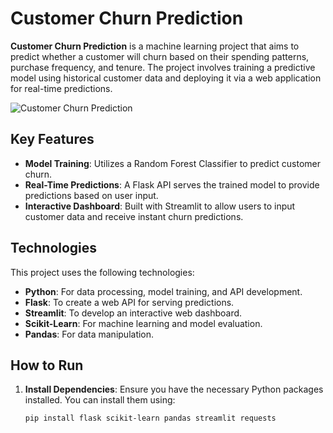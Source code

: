 # Customer Churn Prediction

**Customer Churn Prediction** is a machine learning project that aims to predict whether a customer will churn based on their spending patterns, purchase frequency, and tenure. The project involves training a predictive model using historical customer data and deploying it via a web application for real-time predictions.

![Customer Churn Prediction](images/image.jpg)

## Key Features

- **Model Training**: Utilizes a Random Forest Classifier to predict customer churn.
- **Real-Time Predictions**: A Flask API serves the trained model to provide predictions based on user input.
- **Interactive Dashboard**: Built with Streamlit to allow users to input customer data and receive instant churn predictions.

## Technologies

This project uses the following technologies:
- **Python**: For data processing, model training, and API development.
- **Flask**: To create a web API for serving predictions.
- **Streamlit**: To develop an interactive web dashboard.
- **Scikit-Learn**: For machine learning and model evaluation.
- **Pandas**: For data manipulation.

## How to Run

1. **Install Dependencies**:
   Ensure you have the necessary Python packages installed. You can install them using:
   ```bash
   pip install flask scikit-learn pandas streamlit requests
